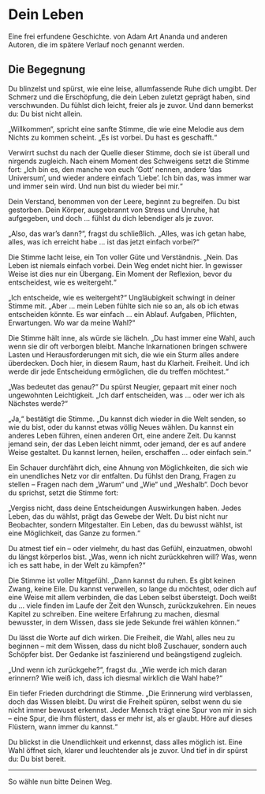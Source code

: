 # Dein Leben
Eine frei erfundene Geschichte.
von Adam Art Ananda und anderen Autoren, 
die im spätere Verlauf noch genannt werden.

## Die Begegnung

Du blinzelst und spürst, wie eine leise, allumfassende Ruhe dich umgibt. Der Schmerz 
und die Erschöpfung, die dein Leben zuletzt geprägt haben, sind verschwunden. 
Du fühlst dich leicht, freier als je zuvor. Und dann bemerkst du: Du bist nicht allein.

„Willkommen“, spricht eine sanfte Stimme, die wie eine Melodie aus dem Nichts zu kommen 
scheint. „Es ist vorbei. Du hast es geschafft.“

Verwirrt suchst du nach der Quelle dieser Stimme, doch sie ist überall und nirgends zugleich.
Nach einem Moment des Schweigens setzt die Stimme fort: „Ich bin es, 
den manche von euch ‘Gott’ nennen, andere ‘das Universum’, und wieder andere einfach 
‘Liebe’. Ich bin das, was immer war und immer sein wird. Und nun bist du wieder bei mir.“

Dein Verstand, benommen von der Leere, beginnt zu begreifen. Du bist gestorben. 
Dein Körper, ausgebrannt von Stress und Unruhe, hat aufgegeben, und doch … fühlst du dich 
lebendiger als je zuvor.

„Also, das war’s dann?“, fragst du schließlich. „Alles, was ich getan habe, alles, 
was ich erreicht habe … ist das jetzt einfach vorbei?“

Die Stimme lacht leise, ein Ton voller Güte und Verständnis. 
„Nein. Das Leben ist niemals einfach vorbei. Dein Weg endet nicht hier. 
In gewisser Weise ist dies nur ein Übergang. Ein Moment der Reflexion, 
bevor du entscheidest, wie es weitergeht.“

„Ich entscheide, wie es weitergeht?“ Ungläubigkeit schwingt in deiner Stimme mit. 
„Aber … mein Leben fühlte sich nie so an, als ob ich etwas entscheiden könnte. 
Es war einfach … ein Ablauf. Aufgaben, Pflichten, Erwartungen. Wo war da meine Wahl?“

Die Stimme hält inne, als würde sie lächeln. „Du hast immer eine Wahl, 
auch wenn sie dir oft verborgen bleibt. Manche Inkarnationen bringen schwere Lasten 
und Herausforderungen mit sich, die wie ein Sturm alles andere überdecken. Doch hier, 
in diesem Raum, hast du Klarheit. Freiheit. Und ich werde dir jede Entscheidung ermöglichen, 
die du treffen möchtest.“

„Was bedeutet das genau?“ Du spürst Neugier, gepaart mit einer noch ungewohnten Leichtigkeit.
„Ich darf entscheiden, was … oder wer ich als Nächstes werde?“

„Ja,“ bestätigt die Stimme. „Du kannst dich wieder in die Welt senden, 
so wie du bist, oder du kannst etwas völlig Neues wählen. Du kannst ein anderes Leben führen,
einen anderen Ort, eine andere Zeit. Du kannst jemand sein, der das Leben leicht nimmt, 
oder jemand, der es auf andere Weise gestaltet. Du kannst lernen, heilen, erschaffen … 
oder einfach sein.“

Ein Schauer durchfährt dich, eine Ahnung von Möglichkeiten, 
die sich wie ein unendliches Netz vor dir entfalten. Du fühlst den Drang, 
Fragen zu stellen – Fragen nach dem „Warum“ und „Wie“ und „Weshalb“. 
Doch bevor du sprichst, setzt die Stimme fort:

„Vergiss nicht, dass deine Entscheidungen Auswirkungen haben. 
Jedes Leben, das du wählst, prägt das Gewebe der Welt. 
Du bist nicht nur Beobachter, sondern Mitgestalter. 
Ein Leben, das du bewusst wählst, ist eine Möglichkeit, das Ganze zu formen.“

Du atmest tief ein – oder vielmehr, du hast das Gefühl, einzuatmen, 
obwohl du längst körperlos bist. „Was, wenn ich nicht zurückkehren will? 
Was, wenn ich es satt habe, in der Welt zu kämpfen?“

Die Stimme ist voller Mitgefühl. „Dann kannst du ruhen. Es gibt keinen Zwang, keine Eile. 
Du kannst verweilen, so lange du möchtest, oder dich auf eine Weise mit allem verbinden, 
die das Leben selbst übersteigt. Doch weißt du … viele finden im Laufe der Zeit den Wunsch, 
zurückzukehren. Ein neues Kapitel zu schreiben. Eine weitere Erfahrung zu machen, 
diesmal bewusster, in dem Wissen, dass sie jede Sekunde frei wählen können.“

Du lässt die Worte auf dich wirken. Die Freiheit, die Wahl, 
alles neu zu beginnen – mit dem Wissen, dass du nicht bloß Zuschauer, 
sondern auch Schöpfer bist. Der Gedanke ist faszinierend und beängstigend zugleich.

„Und wenn ich zurückgehe?“, fragst du. „Wie werde ich mich daran erinnern? 
Wie weiß ich, dass ich diesmal wirklich die Wahl habe?“

Ein tiefer Frieden durchdringt die Stimme. 
„Die Erinnerung wird verblassen, doch das Wissen bleibt. 
Du wirst die Freiheit spüren, selbst wenn du sie nicht immer bewusst erkennst. 
Jeder Mensch trägt eine Spur von mir in sich – eine Spur, die ihm flüstert, 
dass er mehr ist, als er glaubt. Höre auf dieses Flüstern, wann immer du kannst.“

Du blickst in die Unendlichkeit und erkennst, dass alles möglich ist. 
Eine Wahl öffnet sich, klarer und leuchtender als je zuvor. 
Und tief in dir spürst du: Du bist bereit.

---

So wähle nun bitte Deinen Weg.